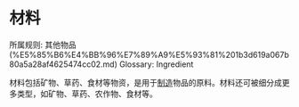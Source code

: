 # 材料

所属规则: 其他物品 (%E5%85%B6%E4%BB%96%E7%89%A9%E5%93%81%201b3d619a067b80a5a28af4625474cc02.md)
Glossary: Ingredient

材料包括矿物、草药、食材等物资，是用于[制造](%E5%88%B6%E9%80%A0%201b3d619a067b801fa93ed39d82423e41.md)物品的原料。材料还可被细分成更多类型，如矿物、草药、农作物、食材等。
